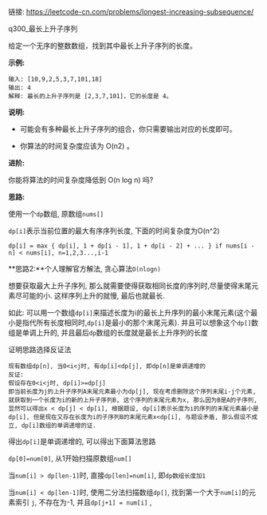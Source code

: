 链接: https://leetcode-cn.com/problems/longest-increasing-subsequence/

q300_最长上升子序列

给定一个无序的整数数组，找到其中最长上升子序列的长度。

**示例:**

```
输入: [10,9,2,5,3,7,101,18]
输出: 4 
解释: 最长的上升子序列是 [2,3,7,101]，它的长度是 4。
```

**说明:**

+ 可能会有多种最长上升子序列的组合，你只需要输出对应的长度即可。

+ 你算法的时间复杂度应该为 O(n2) 。

**进阶:**

 你能将算法的时间复杂度降低到 O(n log n) 吗?

**思路:**

使用一个`dp`数组, 原数组`nums[]`

`dp[i]`表示当前位置的最大有序序列长度, 下面的时间复杂度为O(n^2)

```
dp[i] = max { dp[i], 1 + dp[i - 1], 1 + dp[i - 2] + ... } if nums[i - n] < nums[i], n=1,2,3...,i-1
```

**思路2:**个人理解官方解法, 贪心算法`O(nlogn)`

想要获取最大上升子序列, 那么就需要使得获取相同长度的序列时,尽量使得末尾元素尽可能的小. 这样序列上升的就慢, 最后也就最长.

如此: 可以用一个数组`dp[i]`来描述长度为i的最长上升序列的最小末尾元素(这个最小是指代所有长度相同时,`dp[i]`是最小的那个末尾元素). 并且可以想象这个`dp[]`数组是单调上升的, 并且最后`dp`数组的长度就是最长上升序列的长度

证明思路选择反证法

```
现有数组dp[n], 当0<i<j时, 有dp[i]<dp[j], 即dp[n]是单调递增的
反证:
假设存在0<i<j时, dp[i]>=dp[j]
即当前长度为j的上升子序列A末尾元素最小为dp[j], 现在考虑删除这个序列末尾i-j个元素, 就获取到一个长度为i的新的上升子序列B, 这个序列的末尾元素为x, 那么因为B是A的子序列, 显然可以得出x < dp[j] < dp[i], 根据题设, dp[i]表示长度为i的序列的末尾元素最小是dp[i], 但是现在又存在长度为i的子序列B的末尾元素x<dp[i], 与题设矛盾, 那么假设不成立, dp[i]数组的单调递增的证.
```

得出`dp[i]`是单调递增的, 可以得出下面算法思路 

`dp[0]=num[0]`, 从1开始扫描原数组`num[]`

当`num[i] > dp[len-1]`时, 直接`dp[len]=num[i]`, 即`dp数组长度加1`

当`num[i] < dp[len-1]`时, 使用二分法扫描数组`dp[]`, 找到第一个大于`num[i]`的元素索引 `j`, 不存在为-1, 并且`dp[j+1] = num[i]` ,









